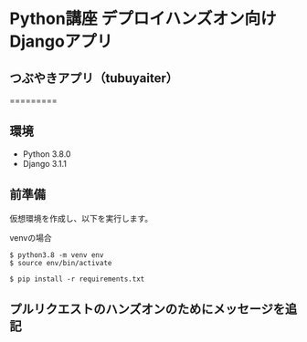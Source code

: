 # Python講座 デプロイハンズオン向け Djangoアプリ
## つぶやきアプリ（tubuyaiter）
=========

## 環境
- Python 3.8.0
- Django 3.1.1

## 前準備
仮想環境を作成し、以下を実行します。

venvの場合
```
$ python3.8 -m venv env 
$ source env/bin/activate
```

```
$ pip install -r requirements.txt
```

## プルリクエストのハンズオンのためにメッセージを追記